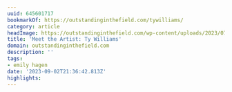 ```yaml
---
uuid: 645601717
bookmarkOf: https://outstandinginthefield.com/tywilliams/
category: article
headImage: https://outstandinginthefield.com/wp-content/uploads/2023/07/EH-oitf-products-6668-e1690225016703.jpg
title: 'Meet the Artist: Ty Williams'
domain: outstandinginthefield.com
description: ''
tags:
- emily hagen
date: '2023-09-02T21:36:42.813Z'
highlights:
---
```



